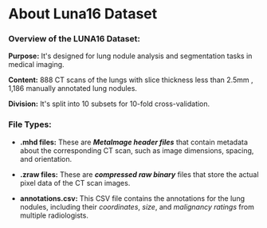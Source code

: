 # About Luna16 Dataset

### Overview of the LUNA16 Dataset:

**Purpose:** It's designed for lung nodule analysis and segmentation tasks in medical imaging.

**Content:** 888 CT scans of the lungs with slice thickness less than 2.5mm , 1,186 manually annotated lung nodules.

**Division:** It's split into 10 subsets for 10-fold cross-validation.

### File Types:
- **.mhd files:** These are ***MetaImage header files*** that contain metadata about the corresponding CT scan, such as image dimensions, spacing, and orientation.

- **.zraw files:** These are ***compressed raw binary*** files that store the actual pixel data of the CT scan images.

- **annotations.csv:** This CSV file contains the annotations for the lung nodules, including their *coordinates*, *size*, and *malignancy ratings* from multiple radiologists.